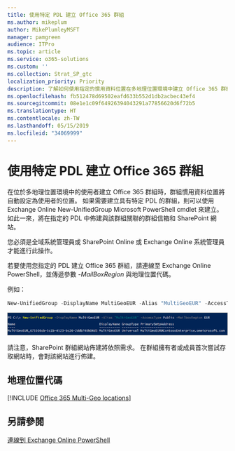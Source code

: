 ```yaml
---
title: 使用特定 PDL 建立 Office 365 群組
ms.author: mikeplum
author: MikePlumleyMSFT
manager: pamgreen
audience: ITPro
ms.topic: article
ms.service: o365-solutions
ms.custom: ''
ms.collection: Strat_SP_gtc
localization_priority: Priority
description: 了解如何使用指定的慣用資料位置在多地理位置環境中建立 Office 365 群組。
ms.openlocfilehash: fb512478d69502eafd633b552d1db2acbec43ef4
ms.sourcegitcommit: 08e1e1c09f64926394043291a77856620d6f72b5
ms.translationtype: HT
ms.contentlocale: zh-TW
ms.lasthandoff: 05/15/2019
ms.locfileid: "34069999"
---
```

# <a name="create-an-office-365-group-with-a-specific-pdl"></a>使用特定 PDL 建立 Office 365 群組

在位於多地理位置環境中的使用者建立 Office 365 群組時，群組慣用資料位置將自動設定為使用者的位置。 如果需要建立具有特定 PDL 的群組，則可以使用 Exchange Online New-UnifiedGroup Microsoft PowerShell cmdlet 來建立。 如此一來，將在指定的 PDL 中佈建與該群組關聯的群組信箱和 SharePoint 網站。

您必須是全域系統管理員或 SharePoint Online 或 Exchange Online 系統管理員才能進行此操作。

若要使用您指定的 PDL 建立 Office 365 群組，請連線至 Exchange Online PowerShell，並傳遞參數 *-MailBoxRegion* 與地理位置代碼。

例如： 

```PowerShell
New-UnifiedGroup -DisplayName MultiGeoEUR -Alias "MultiGeoEUR" -AccessType Public -MailboxRegion EUR 
```

![New-UnifiedGroup PowerShell cmdlet 以及語法的螢幕擷取畫面](media/multi-geo-new-group-with-pdl-powershell.png)

請注意，SharePoint 群組網站佈建將依照需求。 在群組擁有者或成員首次嘗試存取網站時，會對該網站進行佈建。

## <a name="geo-location-codes"></a>地理位置代碼

[!INCLUDE [Office 365 Multi-Geo locations](includes/office-365-multi-geo-locations.md)]

## <a name="see-also"></a>另請參閱

[連線到 Exchange Online PowerShell](https://docs.microsoft.com/powershell/exchange/exchange-online/connect-to-exchange-online-powershell/connect-to-exchange-online-powershell)